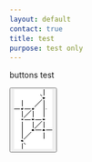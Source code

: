 ```yaml
---
layout: default
contact: true
title: test
purpose: test only
---
```


<style>
.shadow, img {
   box-shadow: 3px 3px 5px #088808 inset;
}
  
</style>

buttons test

<a href="../images_stitches/paris-lcr.png">
<button type="button" onclick="alert('Hello world!')"><img src="../images_stitches/paris-lcr.png"></button>
</a>

[p-paris-lcr]: ../images_stitches/paris-lcr.png
